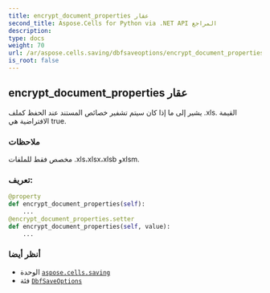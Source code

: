```yaml
---
title: encrypt_document_properties عقار
second_title: Aspose.Cells for Python via .NET API المراجع
description:
type: docs
weight: 70
url: /ar/aspose.cells.saving/dbfsaveoptions/encrypt_document_properties/
is_root: false
---
```

##  encrypt_document_properties عقار

يشير إلى ما إذا كان سيتم تشفير خصائص المستند عند الحفظ كملف .xls.
القيمة الافتراضية هي true.

###  ملاحظات

مخصص فقط للملفات .xls،xlsx،xlsb وxlsm.
###  تعريف:
```python
@property
def encrypt_document_properties(self):
    ...
@encrypt_document_properties.setter
def encrypt_document_properties(self, value):
    ...
```

###  أنظر أيضا
* الوحدة [`aspose.cells.saving`](../../)
* فئة [`DbfSaveOptions`](/cells/python-net/ar/aspose.cells.saving/dbfsaveoptions)
